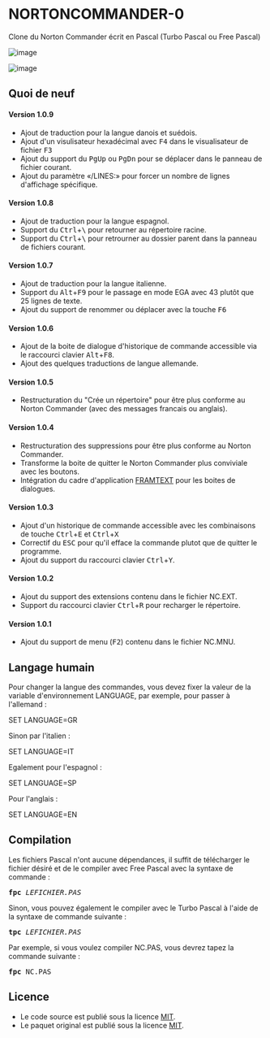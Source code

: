 # NORTONCOMMANDER-0
Clone du Norton Commander écrit en Pascal (Turbo Pascal ou Free Pascal)

![image](https://github.com/gladir/NORTONCOMMANDER-0/assets/11842176/79e3db12-9fbf-4989-91a8-0bdab195dda8)

![image](https://github.com/gladir/NORTONCOMMANDER-0/assets/11842176/7bbbbb42-094c-45f7-a794-120b831b8798)

<h2>Quoi de neuf</h2>

<h4>Version 1.0.9</h4>
<ul>
  <li>Ajout de traduction pour la langue danois et suédois.</li>
  <li>Ajout d'un visulisateur hexadécimal avec <kbd>F4</kbd> dans le visualisateur de fichier <kbd>F3</kbd></li>
  <li>Ajout du support du <kbd>PgUp</kbd> ou <kbd>PgDn</kbd> pour se déplacer dans le panneau de fichier courant.</li>
  <li>Ajout du paramètre «/LINES:» pour forcer un nombre de lignes d'affichage spécifique.</li>
</ul>

<h4>Version 1.0.8</h4>
<ul>
  <li>Ajout de traduction pour la langue espagnol.</li>
  <li>Support du <kbd>Ctrl</kbd>+<kbd>\</kbd> pour retourner au répertoire racine.</li>
  <li>Support du <kbd>Ctrl</kbd>+<kbd>\</kbd> pour retrourner au dossier parent dans la panneau de fichiers courant.</li>
</ul>

<h4>Version 1.0.7</h4>
<ul>
  <li>Ajout de traduction pour la langue italienne.</li>
  <li>Support du <kbd>Alt</kbd>+<kbd>F9</kbd> pour le passage en mode EGA avec 43 plutôt que 25 lignes de texte.</li>
  <li>Ajout du support de renommer ou déplacer avec la touche <kbd>F6</kbd></li>
</ul>

<h4>Version 1.0.6</h4>
<ul>
  <li>Ajout de la boite de dialogue d'historique de commande accessible via le raccourci clavier <kbd>Alt</kbd>+<kbd>F8</kbd>.</li>
  <li>Ajout des quelques traductions de langue allemande.</li>
</ul>


<h4>Version 1.0.5</h4>
<ul>
  <li>Restructuration du "Crée un répertoire" pour être plus conforme au Norton Commander (avec des messages francais ou anglais).</li>
</ul>

<h4>Version 1.0.4</h4>
<ul>
  <li>Restructuration des suppressions pour être plus conforme au Norton Commander.</li>
  <li>Transforme la boite de quitter le Norton Commander plus conviviale avec les boutons.</li>
  <li>Intégration du cadre d'application <a href="https://github.com/gladir/FRAMTEXT" target="_blank">FRAMTEXT</a> pour les boites de dialogues.</li>
</ul>

<h4>Version 1.0.3</h4>
<ul>
  <li>Ajout d'un historique de commande accessible avec les combinaisons de touche <kbd>Ctrl</kbd>+<kbd>E</kbd> et <kbd>Ctrl</kbd>+<kbd>X</kbd></li>
  <li>Correctif du <kbd>ESC</kbd> pour qu'il efface la commande plutot que de quitter le programme.</li>
  <li>Ajout du support du raccourci clavier <kbd>Ctrl</kbd>+<kbd>Y</kbd>.</li>
</ul>


<h4>Version 1.0.2</h4>
<ul>
  <li>Ajout du support des extensions contenu dans le fichier NC.EXT.</li>
  <li>Support du raccourci clavier <kbd>Ctrl</kbd>+<kbd>R</kbd> pour recharger le répertoire.</li>
</ul>

<h4>Version 1.0.1</h4>
<ul>
  <li>Ajout du support de menu (<kbd>F2</kbd>) contenu dans le fichier NC.MNU.</li>
</ul>

<h2>Langage humain</h3>

Pour changer la langue des commandes, vous devez fixer la valeur de la variable d'environnement LANGUAGE, par exemple, pour passer à l'allemand :

SET LANGUAGE=GR	
	
Sinon par l'italien :

SET LANGUAGE=IT

Egalement pour l'espagnol :

SET LANGUAGE=SP

Pour l'anglais :
	
SET LANGUAGE=EN

<h2>Compilation</h2>
	
Les fichiers Pascal n'ont aucune dépendances, il suffit de télécharger le fichier désiré et de le compiler avec Free Pascal avec la syntaxe de commande  :

<pre><b>fpc</b> <i>LEFICHIER.PAS</i></pre>
	
Sinon, vous pouvez également le compiler avec le Turbo Pascal à l'aide de la syntaxe de commande suivante :	

<pre><b>tpc</b> <i>LEFICHIER.PAS</i></pre>
	
Par exemple, si vous voulez compiler NC.PAS, vous devrez tapez la commande suivante :

<pre><b>fpc</b> NC.PAS</pre>

<h2>Licence</h2>
<ul>
 <li>Le code source est publié sous la licence <a href="https://github.com/gladir/NORTONCOMMANDER-0/blob/main/LICENSE">MIT</a>.</li>
 <li>Le paquet original est publié sous la licence <a href="https://github.com/gladir/NORTONCOMMANDER-0/blob/main/LICENSE">MIT</a>.</li>
</ul>
